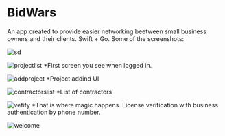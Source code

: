 # BidWars
An app created to provide easier networking beetween small business owners and their clients. Swift + Go.
Some of the screenshots:

![sd](https://github.com/rolthund/BidWars/blob/main/images/loginscreen.png)

![projectlist](https://github.com/rolthund/BidWars/blob/master/images/projectlistview.png)
*First screen you see when logged in.

![addproject](https://github.com/rolthund/BidWars/blob/master/images/addprojectview.png)
*Project addind UI

![contractorslist](https://github.com/rolthund/BidWars/blob/master/images/contractorlistview.png)
*List of contractors

![vefify](https://github.com/rolthund/BidWars/blob/master/images/verifylicenseview.png)
*That is where magic happens. License verification with business authentication by phone number. 

![welcome](https://github.com/rolthund/BidWars/blob/master/images/welcomescreen.png)
